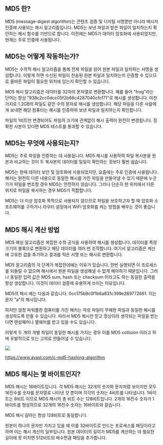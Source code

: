 ## **MD5 란?**

MD5 (message-digest algorithm)는 콘텐츠 검증 및 디지털 서명뿐만 아니라 메시지 인증에 사용되는 해시 알고리즘입니다. MD5는 보낸 파일과 받은 파일이 일치하는지 확인하는 해시 함수를 기반으로 합니다. 이전에는 MD5가 데이터 암호화에 사용되었지만, 현재는 주로 인증에 사용됩니다.

## **MD5는 어떻게 작동하는가?**

MD5는 수학적 해시 알고리즘을 통해 전체 파일을 읽어 원본 파일과 일치하는 서명을 생성합니다. 이렇게 하면 수신된 파일이 전송된 원본 파일과 일치하는지 인증할 수 있으므로 올바른 파일이 필요한 위치에 있는지 확인할 수 있습니다.

MD5 해시 알고리즘은 데이터를 32자의 문자열로 변환합니다. 예를 들어 "frog"라는 단어는 항상 "938c2cc0dcc05f2b68c4287040cfcf71"로 해시를 생성합니다. 마찬가지로 1.2GB의 파일도 같은 수의 문자로 해시를 생성합니다. 해당 파일을 다른 사람에게 보내면 해당 컴퓨터는 해시를 인증하여 보낸 파일과 일치하는지 확인합니다.

파일의 1비트만 변경되어도 파일의 크기에 관계없이 해시 출력이 완전히 변경됩니다. 정확한 사본이 있다면 MD5 테스트를 통과할 수 있습니다.

## **MD5는 무엇에 사용되는지?**

MD5는 주로 파일을 인증하는 데 사용됩니다. MD5 해시를 사용하여 파일 복사본을 원본과 비교하는 것이 두 복사본의 데이터를 일일이 확인하는 것보다 훨씬 쉽습니다.

MD5는 한때 데이터 보안 및 암호화에 사용되었지만, 요즘에는 주로 인증에 사용됩니다. 해커는 완전히 다른 내용으로 동일한 해시를 가진 파일을 만들어낼 수 있기 때문에 누군가가 파일을 변조할 경우 MD5는 안전하지 않습니다. 그러나 단순히 한 위치에서 다른 위치로 파일을 복사하는 경우 MD5가 적합합니다.

MD5는 더 이상 암호화 목적으로 사용되지 않으므로 파일을 보호하고자 할 때 암호화 소프트웨어를 구하거나 라우터 설정에서 WiFi 암호화를 켜는 방법을 배우는 것이 좋습니다.

## **MD5 해시 계산 방법**

MD5 해싱 알고리즘은 복잡한 수학 공식을 사용하여 해시를 생성합니다. 데이터를 특정 크기의 블록으로 변환하고 해당 데이터를 여러 번 조작합니다. 여기서 알고리즘은 계산에 고유한 값을 추가하고 결과를 작은 서명 또는 해시로 변환합니다.

MD5 알고리즘의 각 단계가 복잡한데에는 이유가 있습니다. 한번 실행되면 이 프로세스를 되돌릴 수 없으며 해시에서 원본 파일을 생성해낼 수 없게 해야하기 때문입니다. 그러나 동일한 입력 값은 MD5 sum, hash 또는 checksum 이라고도 하는 동일한 출력을 항상 생성합니다. 이것이 데이터 검증에 유용하게 쓰이는 이유입니다.

MD5의 해시 예는 다음과 같습니다. 0cc175b9c0f1b6a831c399e269772661. 이는 문자 "a"의 해시입니다.

하지만 엄청 파워풀한 컴퓨터를 가진 해커는 악성 파일이 무해한 파일과 동일한 해시를 생성하도록 만들 수 있습니다. 따라서 MD5 해시만 믿고 정상이라 생각되는 파일을 받는다면 랜섬웨어나 맬웨어를 받고 있을 수도 있습니다.

이렇게 두 개의 개별 파일이 동일한 해시를 가지는 경우 이를 MD5 collision 이라고 하며 우발적으로 또는 고의로 만들어낼 수 있습니다.

![](https://blog.kakaocdn.net/dn/npWCj/btr3lD14ED8/vP1WhzB3VUf4fm3qIUgCq0/img.png)

https://www.avast.com/c-md5-hashing-algorithm

## **MD5 해시는 몇 바이트인지?**

MD5 해시는 16바이트입니다. 각 MD5 해시는 32개의 숫자와 문자처럼 보이지만 모두 16진수를 숫자를 문자열로 나타낸 것 뿐이며 각각의 숫자는 4비트를 나타냅니다. 1바이트는 8비트 이므로 MD5 해시의 총 비트 수는 128비트입니다. 2개의 16진수 숫자가 1 바이트를 형성하므로 32개의 16진수 숫자는 16바이트와 같습니다.

MD5 해시 갈아는 항상 128비트로 동일합니다.

원본이 하나의 문자만 가지고 있을 때 이를 32바이트로 만드는 프로세스를 패딩이라고 하며 이는 해시 계산의 일부입니다. 원본 데이터의 길이가 MD5를 계산하는 데 필요한 길이에 못 미치면 512비트의 배수먼큼 패딩을 추가합니다.